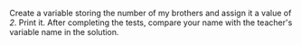 
Create a variable storing the number of my brothers and assign it a value of *2*. Print it. After completing the tests, compare your name with the teacher's variable name in the solution.
